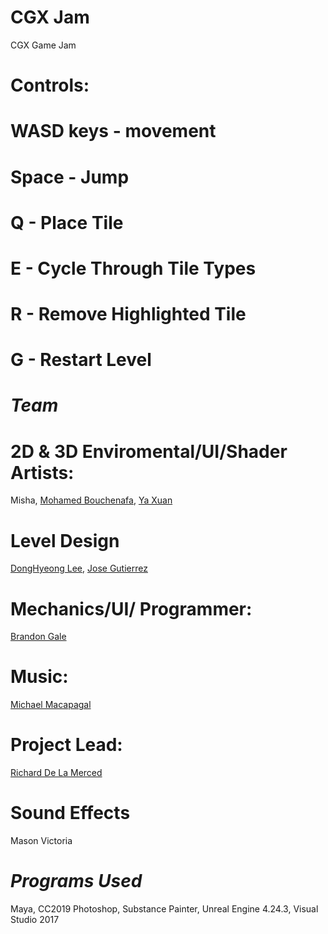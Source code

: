 # CGX Jam
CGX Game Jam

# Controls:
# WASD keys - movement
# Space - Jump
# Q - Place Tile
# E - Cycle Through Tile Types
# R - Remove Highlighted Tile
# G - Restart Level


# *Team* 

# 2D & 3D Enviromental/UI/Shader Artists:
Misha, [Mohamed Bouchenafa](https://www.linkedin.com/in/mohamed-bouchenafa-303853165), [Ya Xuan](https://www.linkedin.com/in/ya-xuan-pu-64bb451a1/)

# Level Design
[DongHyeong Lee](https://dlee4428.github.io/), [Jose Gutierrez](https://www.linkedin.com/in/jose-gutierrez-munzon-636771196/)

# Mechanics/UI/ Programmer:
[Brandon Gale](https://brandongale142.wixsite.com/mysite)

# Music:
[Michael Macapagal](https://www.michaelmacapagal.com/)

# Project Lead: 
[Richard De La Merced](https://richarddelamerced.com/)

# Sound Effects
Mason Victoria

# *Programs Used*
Maya, CC2019 Photoshop, Substance Painter, Unreal Engine 4.24.3, Visual Studio 2017

